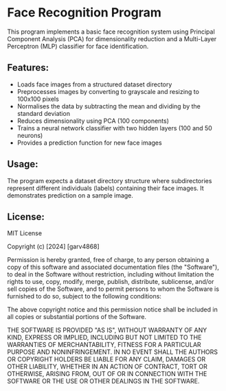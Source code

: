 # Face Recognition Program

This program implements a basic face recognition system using Principal Component Analysis (PCA) for dimensionality reduction and a Multi-Layer Perceptron (MLP) classifier for face identification.

## Features:
- Loads face images from a structured dataset directory
- Preprocesses images by converting to grayscale and resizing to 100x100 pixels
- Normalises the data by subtracting the mean and dividing by the standard deviation
- Reduces dimensionality using PCA (100 components)
- Trains a neural network classifier with two hidden layers (100 and 50 neurons)
- Provides a prediction function for new face images

## Usage:
The program expects a dataset directory structure where subdirectories represent different individuals (labels) containing their face images. It demonstrates prediction on a sample image.

## License:
MIT License

Copyright (c) [2024] [garv4868]

Permission is hereby granted, free of charge, to any person obtaining a copy of this software and associated documentation files (the "Software"), to deal in the Software without restriction, including without limitation the rights to use, copy, modify, merge, publish, distribute, sublicense, and/or sell copies of the Software, and to permit persons to whom the Software is furnished to do so, subject to the following conditions:

The above copyright notice and this permission notice shall be included in all copies or substantial portions of the Software.

THE SOFTWARE IS PROVIDED "AS IS", WITHOUT WARRANTY OF ANY KIND, EXPRESS OR IMPLIED, INCLUDING BUT NOT LIMITED TO THE WARRANTIES OF MERCHANTABILITY, FITNESS FOR A PARTICULAR PURPOSE AND NONINFRINGEMENT. IN NO EVENT SHALL THE AUTHORS OR COPYRIGHT HOLDERS BE LIABLE FOR ANY CLAIM, DAMAGES OR OTHER LIABILITY, WHETHER IN AN ACTION OF CONTRACT, TORT OR OTHERWISE, ARISING FROM, OUT OF OR IN CONNECTION WITH THE SOFTWARE OR THE USE OR OTHER DEALINGS IN THE SOFTWARE.
